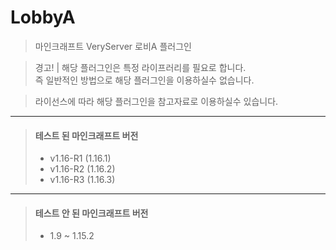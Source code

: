 # LobbyA

> 마인크래프트 VeryServer 로비A 플러그인

> 경고! | 해당 플러그인은 특정 라이프러리를 필요로 합니다.\
> 즉 일반적인 방법으로 해당 플러그인을 이용하실수 없습니다.

> 라이선스에 따라 해당 플러그인을 참고자료로 이용하실수 있습니다.
---
> #### 테스트 된 마인크래프트 버전
> * v1.16-R1 (1.16.1)
> * v1.16-R2 (1.16.2)
> * v1.16-R3 (1.16.3)
---
> #### 테스트 안 된 마인크래프트 버전
> * 1.9 ~ 1.15.2